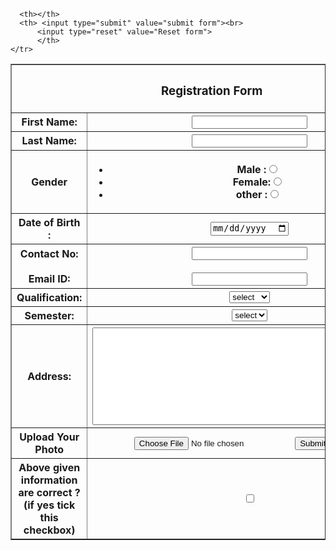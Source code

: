 <!DOCTYPE htnm>
<html lang="en">
<head>

<title>registrationform</title>

</head>
<body>
    <form>
        <table border="1" cellspacing="0"> 
   <tr>
      <th colspan="2"> <h3>Registration Form</h3></th>
   </tr> 
   <tr>
       <th>First Name:</th>
       <th><input type="text" id="fname" name="fname"></th>
   </tr>
   <tr>
    <th>Last Name:</th>
    <th><input type="text" id="lname" name="lname"></th>
   </tr>
   <tr>
    <th>Gender</th>
    <th>
        <ul type="dics">
        <li>Male :<input type="radio" name="My_gender"><br></li>
        <li>Female:<input type="radio" name="My_gender"><br></li>
        <li>other :<input type="radio" name="My_gender"></li>
        </ul>
    </th>
   </tr>
   <tr>
     <th>Date of Birth :</th>
     <th><input type="date" name="dateofbirth" id="date"></th>
   </tr>
   <tr>
   <th>Contact No:<br><br>Email ID:</th>
   <th>
     <input type="number" name="contact no"><br><br>
     <input type="email" name="email address">
   </th>



   </tr>
   <tr>
   <th>Qualification:</th>
       <th>
           <select name="standard " id="standard">
             <option value="select">select</option>
             <option value="B.Tech">B.Tech</option>
             <option value="M.Tech">M.Tech</option>
             <option value="B.SC">B.Sc</option>
             <option value="m.sc">M.Sc</option>
             <option value="Ph.D">Ph.D</option>
        </select>
        </th>
   </tr>
   <tr>
    <th>Semester:</th>
        <th>
            <select name="Semester" id="Semester">
              <option value="select">select</option>
              <option value="1st">1st</option>
              <option value="2nd">2nd</option>
              <option value="3rd">3rd</option>
              <option value="4th">4th</option>
              <option value="5th">5th</option>
              <option value="6th">6th</option>
              <option value="7th">7th</option>
              <option value="8th">8th</option>
         </select>
         </th>
    </tr>
   <tr>
    <th>Address:</th>
    <th>
        <textarea rows="10" cols="60"></textarea>
    </th>
   </tr>
   <tr>
    <th>Upload Your Photo</th>
    <th>
    <form action="/action_page.php">
    </form><input type="file" id="myfile" name="filename">
     <input type="submit">
    <input type="reset">
    </th>
   </tr>
    <tr>
        <th>Above  given information<br> are correct ?<br>(if yes tick this checkbox)</th>
        <th><input type="checkbox" name="all imformation are correct"></th>
    </tr> 
    <tr>

      <th></th>
      <th> <input type="submit" value="submit form"><br>
          <input type="reset" value="Reset form">
          </th>
    </tr>
</form>
</body>



</html>
